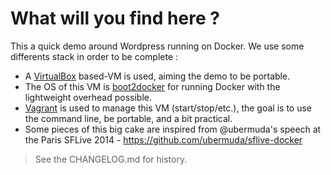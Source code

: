 # What will you find here ?

This a quick demo around Wordpress running on Docker.
We use some differents stack in order to be complete :
* A [VirtualBox](http://virtualbox.org) based-VM is used, aiming the demo to be portable.
* The OS of this VM is [boot2docker](https://github.com/boot2docker/bootdocker) for running Docker with the lightweight overhead possible.
* [Vagrant](http://vagrantup.com) is used to manage this VM (start/stop/etc.), the goal is to use the command line, be portable, and a bit practical.
* Some pieces of this big cake are inspired from @ubermuda's speech at the Paris SFLive 2014 - https://github.com/ubermuda/sflive-docker

> See the CHANGELOG.md for history.
